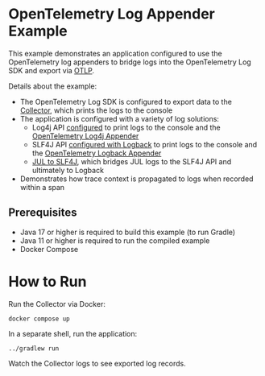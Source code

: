 # OpenTelemetry Log Appender Example

This example demonstrates an application configured to use the OpenTelemetry log
appenders to bridge logs into the OpenTelemetry Log SDK and export
via [OTLP](https://opentelemetry.io/docs/reference/specification/protocol/otlp/).

Details about the example:

* The OpenTelemetry Log SDK is configured to export data to
  the [Collector](https://opentelemetry.io/docs/collector/), which prints the
  logs to the console
* The application is configured with a variety of log solutions:
  * Log4j API [configured](./src/main/resources/log4j2.xml) to print logs to the
    console and
    the [OpenTelemetry Log4j Appender](https://github.com/open-telemetry/opentelemetry-java-instrumentation/blob/main/instrumentation/log4j/log4j-appender-2.17/library/README.md)
  * SLF4J API [configured with Logback](./src/main/resources/logback.xml) to
    print logs to the console and
    the [OpenTelemetry Logback Appender](https://github.com/open-telemetry/opentelemetry-java-instrumentation/blob/main/instrumentation/logback/logback-appender-1.0/library/README.md)
  * [JUL to SLF4J](./build.gradle.kts), which bridges JUL logs to the SLF4J API and
    ultimately to Logback
* Demonstrates how trace context is propagated to logs when recorded within a
  span

## Prerequisites

* Java 17 or higher is required to build this example (to run Gradle)
* Java 11 or higher is required to run the compiled example
* Docker Compose

# How to Run

Run the Collector via Docker:

```shell
docker compose up
```

In a separate shell, run the application:

```shell
../gradlew run
```

Watch the Collector logs to see exported log records.
